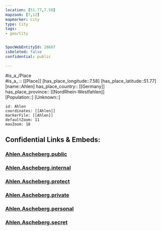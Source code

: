 ```yaml
---
location: [51.77,7.58] 
mapzoom: [7,12] 
mapmarker: city 
type: City
tags:
- geo/City


SpocWebEntityId: 28687
isDeleted: false
confidential: public

---
```

#is_a_/Place  
#is_a_ :: [[Place]] 
[has_place_longitude::7.58] 
[has_place_latitude::51.77] 
[name::Ahlen] 
has_place_country:: [[Germany]]  
has_place_province:: [[NordRhein-Westfahlen]]  
[Population::] 
[Unknown::] 


```leaflet
id: Ahlen
coordinates: [[Ahlen]] 
markerFile: [[Ahlen]] 
defaultZoom: 11 
maxZoom: 18
```


## Confidential Links & Embeds: 

### [Ahlen,Ascheberg.public](/_public/\Earth\Continent\Europe\Europe~Central\Germany\Germany~West\Nordrhein-Westfalen\counties~NW\Coesfeld\cities~Coesfeld\AschebergAhlen,Ascheberg.public.md) 

### [Ahlen,Ascheberg.internal](/_internal/\Earth\Continent\Europe\Europe~Central\Germany\Germany~West\Nordrhein-Westfalen\counties~NW\Coesfeld\cities~Coesfeld\AschebergAhlen,Ascheberg.internal.md) 

### [Ahlen,Ascheberg.protect](/_protect/\Earth\Continent\Europe\Europe~Central\Germany\Germany~West\Nordrhein-Westfalen\counties~NW\Coesfeld\cities~Coesfeld\AschebergAhlen,Ascheberg.protect.md) 

### [Ahlen,Ascheberg.private](/_private/\Earth\Continent\Europe\Europe~Central\Germany\Germany~West\Nordrhein-Westfalen\counties~NW\Coesfeld\cities~Coesfeld\AschebergAhlen,Ascheberg.private.md) 

### [Ahlen,Ascheberg.personal](/_personal/\Earth\Continent\Europe\Europe~Central\Germany\Germany~West\Nordrhein-Westfalen\counties~NW\Coesfeld\cities~Coesfeld\AschebergAhlen,Ascheberg.personal.md) 

### [Ahlen,Ascheberg.secret](/_secret/\Earth\Continent\Europe\Europe~Central\Germany\Germany~West\Nordrhein-Westfalen\counties~NW\Coesfeld\cities~Coesfeld\AschebergAhlen,Ascheberg.secret.md)

